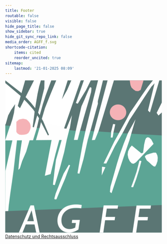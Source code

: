 ```yaml
---
title: Footer
routable: false
visible: false
hide_page_title: false
show_sidebar: true
hide_git_sync_repo_link: false
media_order: AGFF_f.svg
shortcode-citation:
    items: cited
    reorder_uncited: true
sitemap:
    lastmod: '21-01-2025 08:09'
---
```


![AGFF_f](AGFF_f.svg "AGFF_f") [Datenschutz und Rechtsausschluss](/legal)
